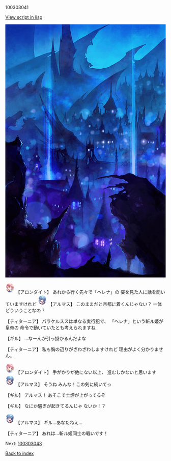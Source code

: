 100303041

[View script in lisp](../scripts/100303041.txt)

![300_devil_night03.png](../images/backgrounds/300_devil_night03.png)

<img src="../images/units/3100711.png" alt="3100711.png" height="34"/>
【アロンダイト】
あれから行く先々で「ヘレナ」の
姿を見た人に話を聞いていますけれど

<img src="../images/units/3103811.png" alt="3103811.png" height="34"/>
【アルマス】
このままだと帝都に着くんじゃない？
一体どういうことなの？

【ティターニア】
パラケルススは単なる実行犯で、
「ヘレナ」という斬ル姫が皇帝の
命令で動いていたとも考えられますね

【ギル】
…なーんか引っ掛かるんだよな

【ティターニア】
私も胸の辺りがざわざわしますけれど
理由がよく分かりません…

<img src="../images/units/3100711.png" alt="3100711.png" height="34"/>
【アロンダイト】
手がかりが他にない以上、
進むしかないと思います

<img src="../images/units/3103811.png" alt="3103811.png" height="34"/>
【アルマス】
そうね
みんな！この剣に続いてっ

【ギル】
アルマス！
あそこで土煙が上がってるぞ

【ギル】
なにか騒ぎが起きてるんじゃ
ないか！？

<img src="../images/units/3103811.png" alt="3103811.png" height="34"/>
【アルマス】
ギル…あなたねえ…

【ティターニア】
あれは…斬ル姫同士の戦いです！

Next: [100303043](100303043.md)

[Back to index](index.md)
